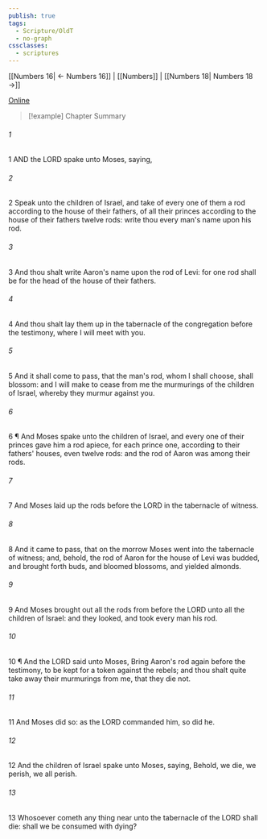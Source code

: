 ```yaml
---
publish: true
tags:
  - Scripture/OldT
  - no-graph
cssclasses:
  - scriptures
---
```

[[Numbers 16| ← Numbers 16]] | [[Numbers]] | [[Numbers 18| Numbers 18 →]]

[Online](https://churchofjesuschrist.org/study/scriptures/ot/num/17?lang=eng)

>[!example] Chapter Summary
>
###### 1
1 AND the LORD spake unto Moses, saying,
###### 2
2 Speak unto the children of Israel, and take of every one of them a rod according to the house of their fathers, of all their princes according to the house of their fathers twelve rods: write thou every man's name upon his rod.
###### 3
3 And thou shalt write Aaron's name upon the rod of Levi: for one rod shall be for the head of the house of their fathers.
###### 4
4 And thou shalt lay them up in the tabernacle of the congregation before the testimony, where I will meet with you.
###### 5
5 And it shall come to pass, that the man's rod, whom I shall choose, shall blossom: and I will make to cease from me the murmurings of the children of Israel, whereby they murmur against you.
###### 6
6 ¶ And Moses spake unto the children of Israel, and every one of their princes gave him a rod apiece, for each prince one, according to their fathers' houses, even twelve rods: and the rod of Aaron was among their rods.
###### 7
7 And Moses laid up the rods before the LORD in the tabernacle of witness.
###### 8
8 And it came to pass, that on the morrow Moses went into the tabernacle of witness; and, behold, the rod of Aaron for the house of Levi was budded, and brought forth buds, and bloomed blossoms, and yielded almonds.
###### 9
9 And Moses brought out all the rods from before the LORD unto all the children of Israel: and they looked, and took every man his rod.
###### 10
10 ¶ And the LORD said unto Moses, Bring Aaron's rod again before the testimony, to be kept for a token against the rebels; and thou shalt quite take away their murmurings from me, that they die not.
###### 11
11 And Moses did so: as the LORD commanded him, so did he.
###### 12
12 And the children of Israel spake unto Moses, saying, Behold, we die, we perish, we all perish.
###### 13
13 Whosoever cometh any thing near unto the tabernacle of the LORD shall die: shall we be consumed with dying?



